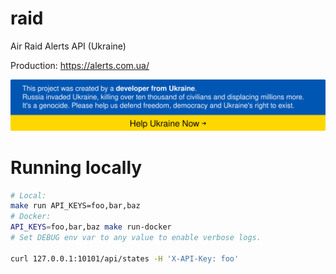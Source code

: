 # raid

Air Raid Alerts API (Ukraine)

Production: <https://alerts.com.ua/>

[![Stand With Ukraine](https://raw.githubusercontent.com/vshymanskyy/StandWithUkraine/main/banner-direct-single.svg)](https://stand-with-ukraine.pp.ua/)

# Running locally

```sh
# Local:
make run API_KEYS=foo,bar,baz
# Docker:
API_KEYS=foo,bar,baz make run-docker
# Set DEBUG env var to any value to enable verbose logs.

curl 127.0.0.1:10101/api/states -H 'X-API-Key: foo'
```
